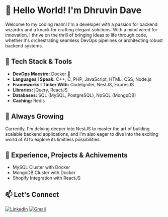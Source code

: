 # 👋 Hello World! I'm Dhruvin Dave

Welcome to my coding realm! I'm a developer with a passion for backend wizardry and a knack for crafting elegant solutions. With a mind wired for innovation, I thrive on the thrill of bringing ideas to life through code, whether it's orchestrating seamless DevOps pipelines or architecting robust backend systems.

## 🔧 Tech Stack & Tools

- **DevOps Maestro:** Docker 🐳
- **Languages I Speak:** C++, C, PHP, JavaScript, HTML, CSS, Node.js
- **Frameworks I Tinker With:** CodeIgniter, NestJS, ExpresJS
- **Libraries:** jQuery, ReactJS
- **Databases:** SQL (MySQL, PostgreSQL), NoSQL (MongoDB)
- **Caching:** Redis

## 🌱 Always Growing

Currently, I'm delving deeper into NestJS to master the art of building scalable backend applications, and I'm also eager to dive into the exciting world of AI to explore its limitless possibilities.

## 💼 Experience, Projects & Achivements

- MySQL Cluster with Docker
- MongoDB Cluster with Docker
- Shopify Integration with ReactJS

## 📫 Let's Connect
[![LinkedIn](https://img.shields.io/badge/-LinkedIn-blue?style=flat-square&logo=Linkedin&logoColor=white&link=https://www.linkedin.com/in/dave-dhruvin-b78528244/)](https://www.linkedin.com/in/dave-dhruvin-b78528244/)
[![Gmail](https://img.shields.io/badge/-Gmail-red?style=flat-square&logo=Gmail&logoColor=white&link=mailto:dhruvindave60@gmail.com)](mailto:dhruvindave60@gmail.com)
